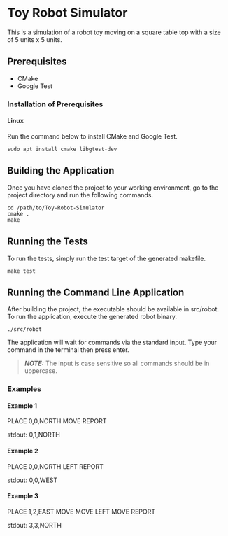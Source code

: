 # Toy Robot Simulator

This is a simulation of a robot toy moving on a square table top with a size of
5 units x 5 units.

## Prerequisites

 - CMake
 - Google Test

### Installation of Prerequisites

#### Linux

Run the command below to install CMake and Google Test.

    sudo apt install cmake libgtest-dev


## Building the Application

Once you have cloned the project to your working environment, go to the
project directory and run the following commands.


    cd /path/to/Toy-Robot-Simulator
    cmake .
    make

## Running the Tests

To run the tests, simply run the test target of the generated makefile.

    make test

## Running the Command Line Application

After building the project, the executable should be available in src/robot.
To run the application, execute the generated robot binary.

    ./src/robot


The application will wait for commands via the standard input. Type your command
in the terminal then press enter.

> **_NOTE:_** The input is case sensitive so all commands should be in uppercase.

### Examples

#### Example 1
PLACE 0,0,NORTH
MOVE
REPORT

stdout:
0,1,NORTH

#### Example 2
PLACE 0,0,NORTH
LEFT
REPORT

stdout:
0,0,WEST

#### Example 3
PLACE 1,2,EAST
MOVE
MOVE
LEFT
MOVE
REPORT

stdout:
3,3,NORTH



